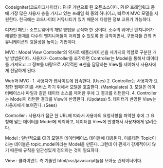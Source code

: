Codeigniter(코드이그나이터)
: PHP 기반으로 된 오픈소스이다. PHP 프래임워크 중에 가장 많은 사용자 층을 가지고 있는 프래임 웍 중의 하나이고,
빠르며 MVC 모델을 지원한다. 한국에는 코드나이터 커뮤니티가 있기 때문에 다양한 정보 교류가 가능하다.

디자인 패턴
: 소프트웨어의 개발 방법을 공식화 한 것이다. 소수의 뛰어난 엔지니어가 해결한 문제를 다수의 엔지니어들이
처리할 수 있도록 한 규칙이면서, 구현자들 간의 커뮤니케이션의 효율성을 높이는 기법이다.

MVC
: Model View Controller의 약자로 에플리케이션을 세가지의 역할로 구분한 개발 방법론이다.
사용자가 Controller를 조작하면 Controller는 Model을 통해서 데이터를 가져오고 그 정보를 바탕으로
시각적인 표현을 담당하는 View를 제어해서 사용자에게 전달하게 된다.

Web과 MVC
: 1. 사용자가 웹사이트에 접속한다. (Uses)
  2. Controller는 사용자가 요청한 웹페이지를 서비스 하기 위해서 모델을 호출한다. (Maniqulates)
  3. 모델은 데이터베이스나 파일과 같은 데이터 소스를 제어한 후에 그 결과를 리턴한다.
  4. Controller는 Model이 리턴한 결과를 View에 반영한다. (Updates)
  5. 데이터가 반영된 View는 사용자에게 보여진다. (Sees)

Controller
: 사용자가 접근 한 URL에 따라서 사용자의 요청사항을 파악한 후에 그 요청에 맞는 데이터를 Model에 의뢰하고,
데이터를 View에 반영해서 사용자에게 알려준다.

Model
: 일반적으로 CI의 모델은 데이터베이스 테이블에 대응된다. 이를테면 Topic이라는 테이블은 topic_model이라는 
Model을 만든다. 그런데 이 관게가 강제적이지 않기 때문에 규칙을 일관성있게 정의하는 것이 필요하다.

View
: 클라이언트 측 기술인 html/css/javascript들을 모아둔 컨테이너이다.

